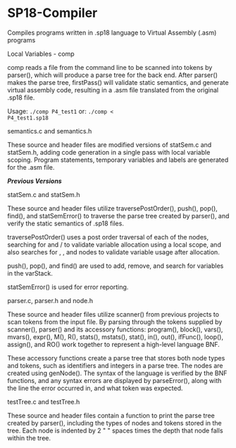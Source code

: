 # SP18-Compiler
Compiles programs written in .sp18 language to Virtual Assembly (.asm) programs

Local Variables - comp

comp reads a file from the command line to be scanned into tokens by
parser(), which will produce a parse tree for the back end. After parser()
makes the parse tree, firstPass() will validate static semantics, and generate
virtual assembly code, resulting in a .asm file translated from the original
.sp18 file.

Usage: 
	<code>./comp P4_test1</code>
or:
	<code>./comp < P4_test1.sp18</code>

semantics.c and semantics.h

These source and header files are modified versions of statSem.c and statSem.h,
adding code generation in a single pass with local variable scoping. Program
statements, temporary variables and labels are generated for the .asm file.
	
	
*******************************Previous Versions*******************************
	
	
statSem.c and statSem.h

These source and header files utilize traversePostOrder(), push(), pop(),
find(), and statSemError() to traverse the parse tree created by parser(),
and verify the static semantics of .sp18 files.

traversePostOrder() uses a post order traversal of each of the nodes,
searching for <block> and <vars>/<mvars> to validate variable allocation using
a local scope, and also searches for <R>, <in>, and <assign> nodes to validate
variable usage after allocation.

push(), pop(), and find() are used to add, remove, and search for variables in
the varStack.

statSemError() is used for error reporting. 




parser.c, parser.h and node.h

These source and header files utilize scanner() from previous projects to scan
tokens from the input file. By parsing through the tokens supplied by
scanner(), parser() and its accessory functions: program(), block(), vars(),
mvars(), expr(), M(), R(), stats(), mstats(), stat(), in(), out(), ifFunc(),
loop(), assign(), and RO() work together to represent a high-level language
BNF.

These accessory functions create a parse tree that stores both node types and
tokens, such as identifiers and integers in a parse tree. The nodes are created
using genNode(). The syntax of the language is verified by the BNF functions,
and any syntax errors are displayed by parseError(), along with the line the 
error occurred in, and what token was expected.

testTree.c and testTree.h

These source and header files contain a function to print the parse tree
created by parser(), including the types of nodes and tokens stored in the
tree. Each node is indented by 2 " " spaces times the depth that node falls
within the tree.
